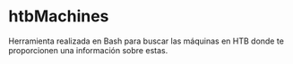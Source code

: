 # htbMachines
Herramienta realizada en Bash para buscar las máquinas en HTB donde te proporcionen una información sobre estas.
